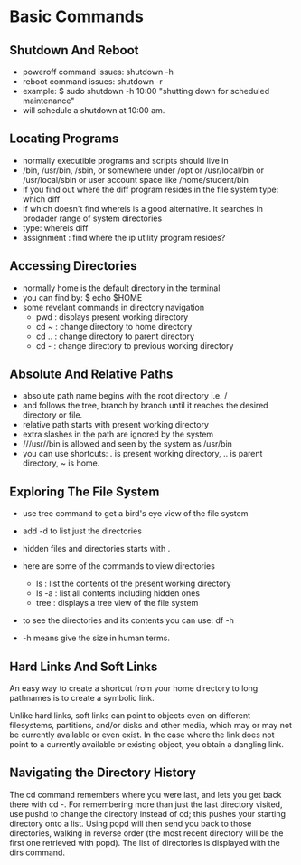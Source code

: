 # Basic Commands

## Shutdown And Reboot
- poweroff command issues: shutdown -h
- reboot command issues: shutdown -r
- example: $ sudo shutdown -h 10:00 "shutting down for scheduled maintenance"
- will schedule a shutdown at 10:00 am.

## Locating Programs
- normally executible programs and scripts should live in 
- /bin, /usr/bin, /sbin, or somewhere under /opt or /usr/local/bin or /usr/local/sbin or user account space like /home/student/bin
- if you find out where the diff program resides in the file system type: which diff
- if which doesn't find whereis is a good alternative. It searches in brodader range of system directories
- type: whereis diff
- assignment : find where the ip utility program resides?

## Accessing Directories
- normally home is the default directory in the terminal
- you can find by: $ echo $HOME
- some revelant commands in directory navigation
	- pwd : displays present working directory
	- cd ~ : change directory to home directory
	- cd .. : change directory to parent directory
	- cd - : change directory to previous working directory
	
## Absolute And Relative Paths
- absolute path name begins with the root directory i.e. /
- and follows the tree, branch by branch until it reaches the desired directory or file.
- relative path starts with present working directory
- extra slashes in the path are ignored by the system
- ///usr//bin is allowed and seen by the system as /usr/bin
- you can use shortcuts: . is present working directory, .. is parent directory, ~ is home.


## Exploring The File System
- use tree command to get a bird's eye view of the file system
- add -d to list just the directories
- hidden files and directories starts with .
- here are some of the commands to view directories
	- ls : list the contents of the present working directory
	- ls -a : list all contents including hidden ones
	- tree : displays a tree view of the file system
	
- to see the directories and its contents you can use: df -h
- -h means give the size in human terms.


## Hard Links And Soft Links
An easy way to create a shortcut from your home directory to long pathnames is to create a symbolic link.

Unlike hard links, soft links can point to objects even on different filesystems, partitions, and/or disks and other media, 
which may or may not be currently available or even exist. In the case where the link does not point to a currently available 
or existing object, you obtain a dangling link.

## Navigating the Directory History
The cd command remembers where you were last, and lets you get back there with cd -. 
For remembering more than just the last directory visited, use pushd to change the directory instead of cd; 
this pushes your starting directory onto a list. Using popd will then send you back to those directories, 
walking in reverse order (the most recent directory will be the first one retrieved with popd). 
The list of directories is displayed with the dirs command.
